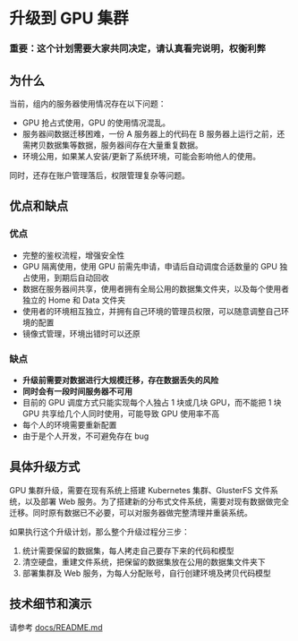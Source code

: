 # 升级到 GPU 集群

### 重要：这个计划需要大家共同决定，请认真看完说明，权衡利弊

## 为什么

当前，组内的服务器使用情况存在以下问题：
* GPU 抢占式使用，GPU 的使用情况混乱。
* 服务器间数据迁移困难，一份 A 服务器上的代码在 B 服务器上运行之前，还需拷贝数据集等数据，服务器间存在大量重复数据。
* 环境公用，如果某人安装/更新了系统环境，可能会影响他人的使用。

同时，还存在账户管理落后，权限管理复杂等问题。

## 优点和缺点

### 优点
* 完整的鉴权流程，增强安全性
* GPU 隔离使用，使用 GPU 前需先申请，申请后自动调度合适数量的 GPU 独占使用，到期后自动回收
* 数据在服务器间共享，使用者拥有全局公用的数据集文件夹，以及每个使用者独立的 Home 和 Data 文件夹
* 使用者的环境相互独立，并拥有自己环境的管理员权限，可以随意调整自己环境的配置
* 镜像式管理，环境出错时可以还原

### 缺点
* **升级前需要对数据进行大规模迁移，存在数据丢失的风险**
* **同时会有一段时间服务器不可用**
* 目前的 GPU 调度方式只能实现每个人独占 1 块或几块 GPU，而不能把 1 块 GPU 共享给几个人同时使用，可能导致 GPU 使用率不高
* 每个人的环境需要重新配置
* 由于是个人开发，不可避免存在 bug

## 具体升级方式

GPU 集群升级，需要在现有系统上搭建 Kubernetes 集群、GlusterFS 文件系统，以及部署 Web 服务。为了搭建新的分布式文件系统，需要对现有数据做完全迁移。同时原有数据已不必要，可以对服务器做完整清理并重装系统。

如果执行这个升级计划，那么整个升级过程分三步：
1. 统计需要保留的数据集，每人拷走自己要存下来的代码和模型
2. 清空硬盘，重建文件系统，把保留的数据集放在公用的数据集文件夹下
3. 部署集群及 Web 服务，为每人分配账号，自行创建环境及拷贝代码模型

## 技术细节和演示

请参考 [docs/README.md](./docs/README.md)

